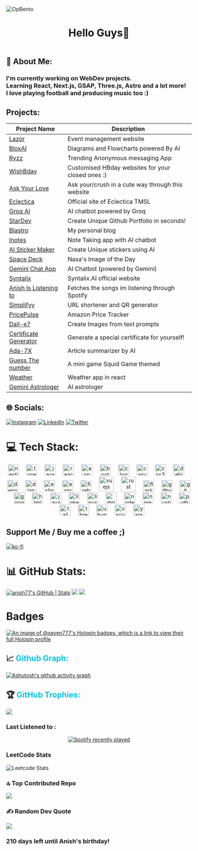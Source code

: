 ![OpBento](https://firebasestorage.googleapis.com/v0/b/smartkaksha-fe32c.appspot.com/o/opbento%2Fxeven777dea58.png?alt=media)

<p><h1 align="center" style="text-decoration: none; cursor: none;">Hello Guys👋<br/></h1>
<!-- <h2 align="center">I am Anish Biswas. Currently pursuing B.TECH in CSE at Techno Main Salt Lake.</h2></p> -->
  
<a href="https://anish7.me"><img src="https://readme-typing-svg.demolab.com?font=Space+Grotesk&size=35&pause=1000&color=16B9F7&width=435&lines=Im+Anish+Biswas+" alt="" /></a>

## 💫 About Me:

### I'm currently working on WebDev projects.<br>Learning React, Next.js, GSAP, Three.js, Astro and a lot more!<br>I love playing football and producing music too :)

## Projects:

| Project Name                                                       | Description                                       |
| ------------------------------------------------------------------ | ------------------------------------------------- |
| [Lazor](https://lazor.vercel.app/)                                 | Event management website                          |
| [BloxAI](https://blox-ai.vercel.app/)                              | Diagrams and Flowcharts powered By AI             |
| [Ryzz](https://ryzz.vercel.app/)                                   | Trending Anonymous messaging App                  |
| [WishBday](https://wishbday.me/)                                   | Customised HBday websites for your closed ones :) |
| [Ask Your Love ](https://github.com/Xeven777/valentine2)           | Ask your/crush in a cute way through this website |
| [Eclectica](https://eclecticatmsl.tech/)                           | Official site of Eclectica TMSL                   |
| [Groq AI](https://groq-ai.vercel.app/)                             | AI chatbot powered by Groq                        |
| [StarDev](https://stardev.vercel.app/)                             | Create Unique Github Portfolio in seconds!        |
| [Blastro](https://blastro.netlify.app/)                            | My personal blog                                  |
| [Inotes](https://inotes-gpt.vercel.app/)                           | Note Taking app with AI chatbot                   |
| [AI Sticker Maker ](https://sticker-gen.vercel.app/)               | Create Unique stickers using AI                   |
| [Space Deck](https://space-deck.netlify.app/)                      | Nasa's Image of the Day                           |
| [Gemini Chat App](https://geminix-pro.vercel.app/)                 | AI Chatbot (powered by Gemini)                    |
| [Syntalix](https://www.syntalixai.in/)                             | Syntalix.AI official website                      |
| [Anish Is Listening to](https://anish-is-listening-to.vercel.app/) | Fetches the songs im listening through Spotify    |
| [Simplifyy](https://simplifyy.vercel.app/)                         | URL shortener and QR generator                    |
| [PricePulse](https://price-trackerx.vercel.app/)                   | Amazon Price Tracker                              |
| [Dall-e7](https://dall-e7.vercel.app/)                             | Create Images from text prompts                   |
| [Certificate Generator](https://certificate-gen.netlify.app/)      | Generate a special certificate for yourself!      |
| [Ada-7X ](https://ada-7x.netlify.app/)                             | Article summarizer by AI                          |
| [Guess The number](https://guess-d-num.netlify.app/)               | A mini game Squid Game themed                     |
| [Weather](https://yo-weather.vercel.app/)                          | Weather app in react                              |
| [Gemini Astrologer](https://gemini-the-astro.vercel.app/)          | AI astrologer                                     |

## 🌐 Socials:

[![Instagram](https://img.shields.io/badge/Instagram-%23E4405F.svg?logo=Instagram&logoColor=white)](https://instagram.com/anish_biswas_7_) [![LinkedIn](https://img.shields.io/badge/LinkedIn-%230077B5.svg?logo=linkedin&logoColor=white)](https://linkedin.com/in/anishbiswas777) [![Twitter](https://img.shields.io/badge/Twitter-%231DA1F2.svg?logo=Twitter&logoColor=white)](https://twitter.com/xevenbiswas)

# 💻 Tech Stack:

<div align="center">
  <img src="https://img.shields.io/badge/Next.js-000000?logo=nextdotjs&logoColor=white&style=for-the-badge" height="30" alt="nextjs logo"  />
  <img width="12" />
  <img src="https://img.shields.io/badge/TypeScript-3178C6?logo=typescript&logoColor=white&style=for-the-badge" height="30" alt="typescript logo"  />
  <img width="12" />
  <img src="https://img.shields.io/badge/JavaScript-F7DF1E?logo=javascript&logoColor=black&style=for-the-badge" height="30" alt="javascript logo"  />
  <img width="12" />
  <img src="https://img.shields.io/badge/React-61DAFB?logo=react&logoColor=black&style=for-the-badge" height="30" alt="react logo"  />
  <img width="12" />
  <img src="https://img.shields.io/badge/Appwrite-F02E65?logo=appwrite&logoColor=white&style=for-the-badge" height="30" alt="appwrite logo"  />
  <img width="12" />
  <img src="https://img.shields.io/badge/Bootstrap-7952B3?logo=bootstrap&logoColor=white&style=for-the-badge" height="30" alt="bootstrap logo"  />
  <img width="12" />
  <img src="https://img.shields.io/badge/C-A8B9CC?logo=c&logoColor=black&style=for-the-badge" height="30" alt="c logo"  />
  <img width="12" />
  <img src="https://img.shields.io/badge/Canva-00C4CC?logo=canva&logoColor=black&style=for-the-badge" height="30" alt="canva logo"  />
  <img width="12" />
  <img src="https://img.shields.io/badge/CSS3-1572B6?logo=css3&logoColor=white&style=for-the-badge" height="30" alt="css3 logo"  />
  <img width="12" />
  <img src="https://img.shields.io/badge/Debian-A81D33?logo=debian&logoColor=white&style=for-the-badge" height="30" alt="debian logo"  />
  <img width="12" />
  <img src="https://img.shields.io/badge/Deno-000000?logo=deno&logoColor=white&style=for-the-badge" height="30" alt="denojs logo"  />
  <img width="12" />
  <img src="https://img.shields.io/badge/Django-092E20?logo=django&logoColor=white&style=for-the-badge" height="30" alt="django logo"  />
  <img width="12" />
  <img src="https://img.shields.io/badge/ESLint-4B32C3?logo=eslint&logoColor=white&style=for-the-badge" height="30" alt="eslint logo"  />
  <img width="12" />
  <img src="https://img.shields.io/badge/Express-000000?logo=express&logoColor=white&style=for-the-badge" height="30" alt="express logo"  />
  <img width="12" />
  <img src="https://img.shields.io/badge/Firebase-FFCA28?logo=firebase&logoColor=black&style=for-the-badge" height="30" alt="firebase logo"  />
  <img width="12" />
  <img src="https://img.shields.io/badge/Vue.js-4FC08D?logo=vuedotjs&logoColor=black&style=for-the-badge" height="40" alt="vuejs logo"  />
  <img width="12" />
  <img src="https://img.shields.io/badge/Rust-000000?logo=rust&logoColor=white&style=for-the-badge" height="40" alt="rust logo"  />
  <img width="12" />
  <img src="https://img.shields.io/badge/Flask-000000?logo=flask&logoColor=white&style=for-the-badge" height="30" alt="flask logo"  />
  <img width="12" />
  <img src="https://img.shields.io/badge/GitHub-181717?logo=github&logoColor=white&style=for-the-badge" height="30" alt="github logo"  />
  <img width="12" />
  <img src="https://img.shields.io/badge/Git-F05032?logo=git&logoColor=white&style=for-the-badge" height="30" alt="git logo"  />
  <img width="12" />
  <img src="https://img.shields.io/badge/Google Cloud-4285F4?logo=googlecloud&logoColor=white&style=for-the-badge" height="30" alt="googlecloud logo"  />
  <img width="12" />
  <img src="https://img.shields.io/badge/HTML5-E34F26?logo=html5&logoColor=white&style=for-the-badge" height="30" alt="html5 logo"  />
  <img width="12" />
  <img src="https://cdn.jsdelivr.net/gh/devicons/devicon/icons/java/java-original-wordmark.svg" height="30" alt="java logo"  />
  <img width="12" />
  <img src="https://img.shields.io/badge/LinkedIn-0A66C2?logo=linkedin&logoColor=white&style=for-the-badge" height="30" alt="linkedin logo"  />
  <img width="12" />
  <img src="https://img.shields.io/badge/Linux-FCC624?logo=linux&logoColor=black&style=for-the-badge" height="30" alt="linux logo"  />
  <img width="12" />
  <img src="https://img.shields.io/badge/MongoDB-47A248?logo=mongodb&logoColor=white&style=for-the-badge" height="30" alt="mongodb logo"  />
  <img width="12" />
  <img src="https://img.shields.io/badge/Node.js-339933?logo=nodedotjs&logoColor=white&style=for-the-badge" height="30" alt="nodejs logo"  />
  <img width="12" />
  <img src="https://img.shields.io/badge/npm-CB3837?logo=npm&logoColor=white&style=for-the-badge" height="30" alt="npm logo"  />
  <img width="12" />
  <img src="https://img.shields.io/badge/Nuxt.js-00DC82?logo=nuxtdotjs&logoColor=black&style=for-the-badge" height="30" alt="nuxtjs logo"  />
  <img width="12" />
  <img src="https://img.shields.io/badge/Python-3776AB?logo=python&logoColor=white&style=for-the-badge" height="30" alt="python logo"  />
  <img width="12" />
  <img src="https://img.shields.io/badge/Tailwind CSS-06B6D4?logo=tailwindcss&logoColor=black&style=for-the-badge" height="30" alt="tailwindcss logo"  />
  <img width="12" />
  <img src="https://img.shields.io/badge/Three.js-000000?logo=threedotjs&logoColor=white&style=for-the-badge" height="30" alt="threejs logo"  />
  <img width="12" />
  <img src="https://img.shields.io/badge/Ubuntu-E95420?logo=ubuntu&logoColor=white&style=for-the-badge" height="30" alt="ubuntu logo"  />
  <img width="12" />
  <img src="https://img.shields.io/badge/Visual Studio Code-007ACC?logo=visualstudiocode&logoColor=white&style=for-the-badge" height="30" alt="vscode logo"  />
  <img width="12" />
  <img src="https://img.shields.io/badge/Yarn-2C8EBB?logo=yarn&logoColor=white&style=for-the-badge" height="30" alt="yarn logo"  />
</div>

## Support Me / Buy me a coffee ;)

[![ko-fi](https://ko-fi.com/img/githubbutton_sm.svg)](https://ko-fi.com/B0B4160H6Q)

# 📊 GitHub Stats:

[![anish77's GitHub | Stats](https://stats.quine.sh/anish77/github?theme=dark)](https://quine.sh?utm_source=widgets&utm_campaign=anish77)
![](https://github-readme-streak-stats.herokuapp.com/?username=Xeven777&theme=merko&hide_border=false)
![](https://github-readme-stats.vercel.app/api/top-langs/?username=Xeven777&theme=merko&hide_border=false&include_all_commits=true&count_private=true&layout=compact)

# Badges

[![An image of @xeven777's Holopin badges, which is a link to view their full Holopin profile](https://holopin.me/xeven777)](https://holopin.io/@xeven777)

<p><h2 style="text-decoration: none; cursor: none;">📈  <span style="color: #00c2e0">Github Graph:</span></h2></p>

[![Ashutosh's github activity graph](https://github-readme-activity-graph.vercel.app/graph?username=Xeven777&bg_color=02011e&color=ffffff&line=37ff00&point=ffffff&area=true&hide_border=true)](https://github.com/ashutosh00710/github-readme-activity-graph)

<p><h2 style="text-decoration: none; cursor: none;">🏆 <span style="color: #00c2e0">GitHub Trophies:</span></h2></p>

![](https://github-profile-trophy.vercel.app/?username=xeven777&theme=merko&no-frame=false&no-bg=false&margin-w=4)

### Last Listened to :

<div align="center">
  <a href="https://open.spotify.com/user/31vzsladd5jbnxtgtmtnkml45km4">
    <img src="https://spotify-recently-played-readme.vercel.app/api?user=31vzsladd5jbnxtgtmtnkml45km4&count=7&unique=true" alt="Spotify recently played"  />
  </a>
</div>

### LeetCode Stats

![Leetcode Stats](https://leetcard.jacoblin.cool/anishx7?theme=dark&font=montserrat&radius=6)

### 🔝 Top Contributed Repo

![](https://github-contributor-stats.vercel.app/api?username=Xeven777&limit=5&theme=tokyonight&combine_all_yearly_contributions=true)

### ✍️ Random Dev Quote

![](https://quotes-github-readme.vercel.app/api?type=horizontal&theme=dark)

<!-- BIRTHDAY_MESSAGE_START -->
### 210 days left until Anish's birthday!
<!-- BIRTHDAY_MESSAGE_END -->
